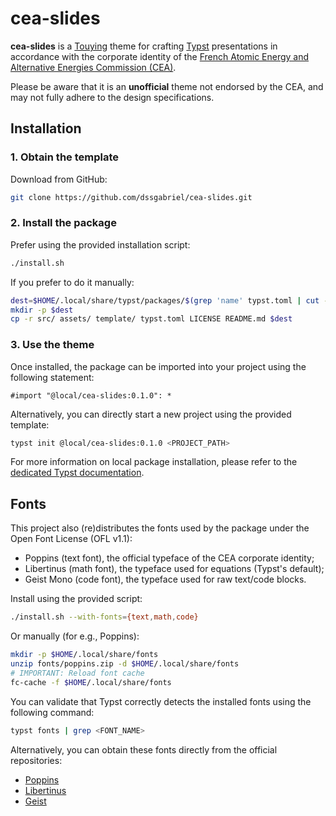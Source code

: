 # cea-slides

**cea-slides** is a [Touying][touying] theme for crafting [Typst][typst] presentations in accordance with the corporate identity of the [French Atomic Energy and Alternative Energies Commission (CEA)][cea].

Please be aware that it is an **unofficial** theme not endorsed by the CEA, and may not fully adhere to the design specifications.


## Installation

### 1. Obtain the template

Download from GitHub:
```sh
git clone https://github.com/dssgabriel/cea-slides.git
```

### 2. Install the package

Prefer using the provided installation script:
```sh
./install.sh
```

If you prefer to do it manually:
```sh
dest=$HOME/.local/share/typst/packages/$(grep 'name' typst.toml | cut -d'"' -f2)/$(grep 'version' typst.toml | cut -d'"' -f2)
mkdir -p $dest
cp -r src/ assets/ template/ typst.toml LICENSE README.md $dest
```

### 3. Use the theme

Once installed, the package can be imported into your project using the following statement:
```typ
#import "@local/cea-slides:0.1.0": *
```

Alternatively, you can directly start a new project using the provided template:
```sh
typst init @local/cea-slides:0.1.0 <PROJECT_PATH>
```

For more information on local package installation, please refer to the [dedicated Typst documentation][typst-pkg-doc].


## Fonts

This project also (re)distributes the fonts used by the package under the Open Font License (OFL v1.1):
- Poppins (text font), the official typeface of the CEA corporate identity;
- Libertinus (math font), the typeface used for equations (Typst's default);
- Geist Mono (code font), the typeface used for raw text/code blocks.

Install using the provided script:
```bash
./install.sh --with-fonts={text,math,code}
```

Or manually (for e.g., Poppins):
```bash
mkdir -p $HOME/.local/share/fonts
unzip fonts/poppins.zip -d $HOME/.local/share/fonts
# IMPORTANT: Reload font cache
fc-cache -f $HOME/.local/share/fonts
```

You can validate that Typst correctly detects the installed fonts using the following command:
```bash
typst fonts | grep <FONT_NAME>
```

Alternatively, you can obtain these fonts directly from the official repositories:
- [Poppins](https://github.com/itfoundry/Poppins)
- [Libertinus](https://github.com/alerque/libertinus)
- [Geist](https://github.com/vercel/geist-font)

[cea]: https://www.cea.fr/
[touying]: https://typst.app/universe/package/touying/
[typst]: https://typst.app/
[typst-pkg-doc]: https://github.com/typst/packages?tab=readme-ov-file#local-packages
